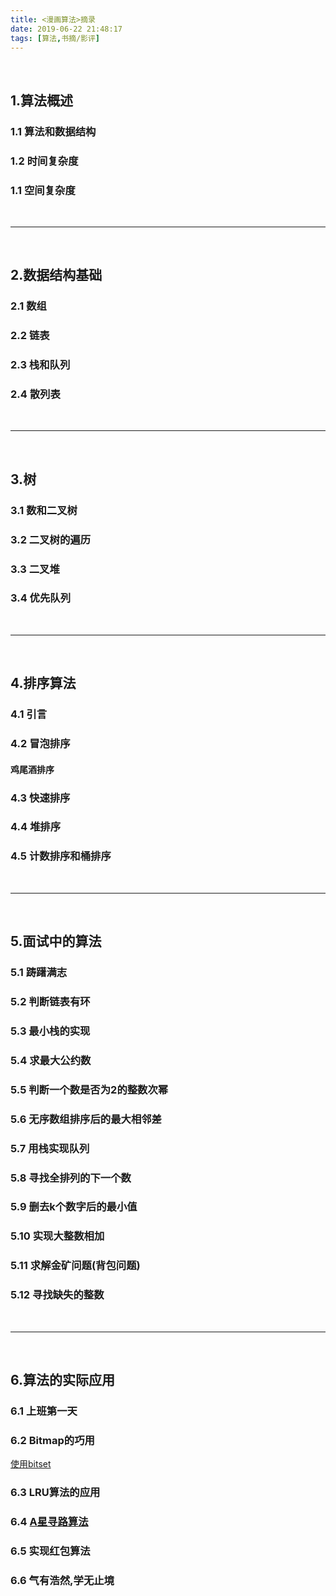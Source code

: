 ```yaml
---
title: <漫画算法>摘录
date: 2019-06-22 21:48:17
tags: [算法,书摘/影评]
---
```


<br>


## 1.算法概述


### 1.1 算法和数据结构


### 1.2 时间复杂度


### 1.1 空间复杂度


<br>

---

<br>


## 2.数据结构基础

### 2.1 数组

### 2.2 链表


### 2.3 栈和队列


### 2.4 散列表


<br>

---

<br>


## 3.树



### 3.1 数和二叉树

### 3.2 二叉树的遍历

### 3.3 二叉堆


### 3.4 优先队列



<br>

---

<br>


## 4.排序算法


### 4.1 引言

### 4.2 冒泡排序

#### 鸡尾酒排序

### 4.3 快速排序


### 4.4 堆排序

### 4.5 计数排序和桶排序



<br>

---

<br>


## 5.面试中的算法


### 5.1 踌躇满志

### 5.2 判断链表有环


### 5.3 最小栈的实现


### 5.4 求最大公约数

### 5.5 判断一个数是否为2的整数次幂



### 5.6 无序数组排序后的最大相邻差


### 5.7 用栈实现队列

### 5.8 寻找全排列的下一个数




### 5.9 删去k个数字后的最小值


### 5.10 实现大整数相加

### 5.11 求解金矿问题(背包问题)


### 5.12 寻找缺失的整数

<br>

---

<br>


## 6.算法的实际应用


### 6.1 上班第一天


### 6.2 Bitmap的巧用


[使用bitset](https://dashen.tech/2018/07/08/使用bitset/)


### 6.3 LRU算法的应用


### 6.4 [A星寻路算法](https://sbfkcel.github.io/fast-astar/)


### 6.5 实现红包算法



### 6.6 气有浩然,学无止境